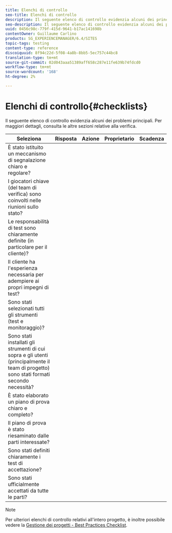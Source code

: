```yaml
---
title: Elenchi di controllo
seo-title: Elenchi di controllo
description: Il seguente elenco di controllo evidenzia alcuni dei principali problemi di test
seo-description: Il seguente elenco di controllo evidenzia alcuni dei principali problemi di test
uuid: 0456c98c-779f-415d-9641-b17ac141698b
contentOwner: Guillaume Carlino
products: SG_EXPERIENCEMANAGER/6.4/SITES
topic-tags: testing
content-type: reference
discoiquuid: 8f94c22d-5f08-4a8b-8bb5-5ec757c44bc8
translation-type: tm+mt
source-git-commit: 02d043aaa51389aff658c287e11fe639b74fdcd0
workflow-type: tm+mt
source-wordcount: '168'
ht-degree: 2%

---
```



# Elenchi di controllo{#checklists}

Il seguente elenco di controllo evidenzia alcuni dei problemi principali. Per maggiori dettagli, consulta le altre sezioni relative alla verifica.

| Seleziona | Risposta | Azione | Proprietario | Scadenza |
|---|---|---|---|---|
| È stato istituito un meccanismo di segnalazione chiaro e regolare? |  |  |  |  |
| I giocatori chiave (del team di verifica) sono coinvolti nelle riunioni sullo stato? |  |  |  |  |
| Le responsabilità di test sono chiaramente definite (in particolare per il cliente)? |  |  |  |  |
| Il cliente ha l&#39;esperienza necessaria per adempiere ai propri impegni di test? |  |  |  |  |
| Sono stati selezionati tutti gli strumenti (test e monitoraggio)? |  |  |  |  |
| Sono stati installati gli strumenti di cui sopra e gli utenti (principalmente il team di progetto) sono stati formati secondo necessità? |  |  |  |  |
| È stato elaborato un piano di prova chiaro e completo? |  |  |  |  |
| Il piano di prova è stato riesaminato dalle parti interessate? |  |  |  |  |
| Sono stati definiti chiaramente i test di accettazione? |  |  |  |  |
| Sono stati ufficialmente accettati da tutte le parti? |  |  |  |  |

>[!NOTE]
>
>Per ulteriori elenchi di controllo relativi all&#39;intero progetto, è inoltre possibile vedere la [Gestione dei progetti - Best Practices Checklist](/help/managing/best-practices.md).

